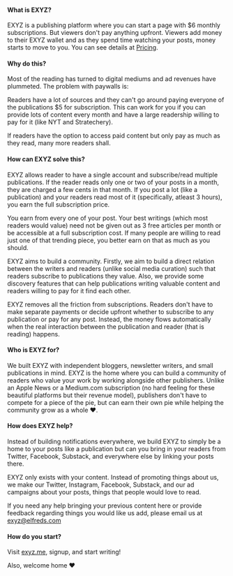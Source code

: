 #### What is EXYZ?

EXYZ is a publishing platform where you can start a page with $6 monthly subscriptions. But viewers don't pay anything upfront. 
Viewers add money to their EXYZ wallet and as they spend time watching your posts, money starts to move to you. You can see details at [Pricing](https://exyz.elfreds.com/pricing).

#### Why do this?

Most of the reading has turned to digital mediums and ad revenues have plummeted. The problem with paywalls is:

Readers have a lot of sources and they can't go around paying everyone of the publications $5 for subscription. 
This can work for you if you can provide lots of content every month and have a large readership willing to pay for it (like NYT and Stratechery).

If readers have the option to access paid content but only pay as much as they read, many more readers shall.

#### How can EXYZ solve this?

EXYZ allows reader to have a single account and subscribe/read multiple publications. 
If the reader reads only one or two of your posts in a month, they are charged a few cents in that month.
If you post a lot (like a publication) and your readers read most of it (specifically, atleast 3 hours), you earn the full subscription price.

You earn from every one of your post. Your best writings (which most readers would value) need not be given out as 3 free articles per month or be accessible at a full subscription cost.
If many people are willing to read just one of that trending piece, you better earn on that as much as you should.

EXYZ aims to build a community. 
Firstly, we aim to build a direct relation between the writers and readers (unlike social media curation) such that readers subscribe to publications they value.
Also, we provide some discovery features that can help publications writing valuable content and readers willing to pay for it find each other.

EXYZ removes all the friction from subscriptions.
Readers don't have to make separate payments or decide upfront whether to subscribe to any publication or pay for any post. 
Instead, the money flows automatically when the real interaction between the publication and reader (that is reading) happens.

#### Who is EXYZ for?

We built EXYZ with independent bloggers, newsletter writers, and small publications in mind. 
EXYZ is the home where you can build a community of readers who value your work by working alongside other publishers.
Unlike an Apple News or a Medium.com subscription (no hard feeling for these beautiful platforms but their revenue model), 
publishers don't have to compete for a piece of the pie, but can earn their own pie while helping the community grow as a whole ❤️.

#### How does EXYZ help?

Instead of building notifications everywhere, 
we build EXYZ to simply be a home to your posts like a publication but can you bring in your readers from Twitter, Facebook, Substack, and everywhere else by linking your posts there.

EXYZ only exists with your content. Instead of promoting things about us, we make our Twitter, Instagram, Facebook, Substack, and our ad campaigns about your posts, 
things that people would love to read.

If you need any help bringing your previous content here or provide feedback regarding things you would like us add, please email us at exyz@elfreds.com

#### How do you start?

Visit [exyz.me](https://exyz.me), signup, and start writing!

Also, welcome home ❤️
